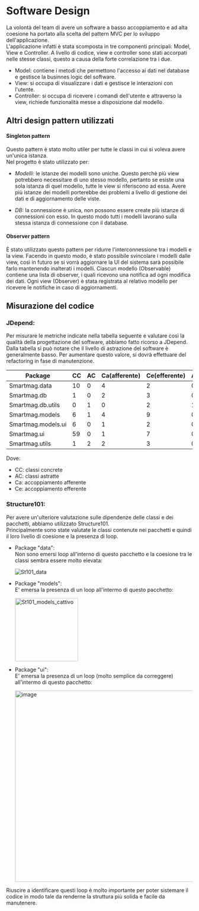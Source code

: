 # Software Design

La volontà del team di avere un software a basso accoppiamento e ad alta coesione ha portato alla scelta del pattern MVC per lo sviluppo dell'applicazione.  
L'applicazione infatti è stata scomposta in tre componenti principali: Model, View e Controller.
A livello di codice, view e controller sono stati accorpati nelle stesse classi, questo a causa della forte correlazione tra i due.
- Model: contiene i metodi che permettono l'accesso ai dati nel database e gestisce la businnes logic del software.
- View: si occupa di visualizzare i dati e gestisce le interazioni con l'utente.
- Controller: si occupa di ricevere i comandi dell'utente e attraverso la view, richiede funzionalità messe a disposizione dal modello.


## Altri design pattern utilizzati

#### Singleton pattern
Questo pattern è stato molto utiler per tutte le classi in cui si voleva avere un'unica istanza.  
Nel progetto è stato utilizzato per:

- _Modelli:_ le istanze dei modelli sono uniche. Questo perchè più view potrebbero necessitare di uno stesso modello, pertanto se esiste una sola
  istanza di quel modello, tutte le view si riferiscono ad essa.
  Avere più istanze dei modelli porterebbe dei problemi a livello di gestione dei dati e di aggiornamento delle viste.
  
- _DB:_ la connessione è unica, non possono essere create più istanze di connessioni con esso. In questo modo tutti i modelli lavorano sulla stessa istanza di connessione con il database.

#### Observer pattern
È stato utilizzato questo pattern per ridurre l'interconnessione tra i modelli e la view.
Facendo in questo modo, è stato possibile svincolare i modelli dalle view, così in futuro se si vorrà aggiornare la UI del sistema sarà possibile farlo mantenendo inalterati i modelli.
Ciascun modello (Observable) contiene una lista di observer, i quali ricevono una notifica ad ogni modifica dei dati.
Ogni view (Observer) è stata registrata al relativo modello per ricevere le notifiche in caso di aggiornamenti.

## Misurazione del codice
### JDepend:
Per misurare le metriche indicate nella tabella seguente e valutare così la qualità della progettazione del software, abbiamo fatto ricorso a JDepend.  
Dalla tabella si può notare che il livello di astrazione del software è generalmente basso. Per aumentare questo valore, si dovrà effettuare del refactoring in fase di manutenzione.

| Package            | CC | AC | Ca(afferente) | Ce(efferente)  | Astrazione | Instabilità |
|--------------------|----|----|---------------|----------------|------------|-------------|
| Smartmag.data      | 10 | 0  | 4             | 2              | 0.00       | 0.33        |
| Smartmag.db        | 1  | 0  | 2             | 3              | 0.00       | 0.60        |            
| Smartmag.db.utils  | 0  | 1  | 0             | 2              | 1.00       | 1.00        |
| Smartmag.models    | 6  | 1  | 4             | 9              | 0.14       | 0.69        |
| Smartmag.models.ui | 6  | 0  | 1             | 2              | 0.00       | 0.66        |
| Smartmag.ui        | 59 | 0  | 1             | 7              | 0.00       | 0.87        |
| Smartmag.utils     | 1  | 2  | 2             | 3              | 0.66       | 0.60        |

Dove:
- CC: classi concrete
- AC: classi astratte
- Ca: accoppiamento afferente
- Ce: accoppiamento efferente

### Structure101:
Per avere un'ulteriore valutazione sulle dipendenze delle classi e dei pacchetti, abbiamo utilizzato Structure101.  
Principalmente sono state valutate le classi contenute nei pacchetti e quindi il loro livello di coesione e la presenza di loop.

- Package "data":  
  Non sono emersi loop all'interno di questo pacchetto e la coesione tra le classi sembra essere molto elevata:

  ![St101_data](https://github.com/JohnnyLAmpAz/smartmag/assets/145765934/bdb2f44b-9a5c-4a67-ac87-08f7d60d57df)

- Package "models":  
  E' emersa la presenza di un loop all'intermo di questo pacchetto:

  <img width="170" alt="St101_models_cattivo" src="https://github.com/JohnnyLAmpAz/smartmag/assets/145765934/0b605d8a-dbcd-4e19-85ff-74e9a44c3845">

- Package "ui":  
  E' emersa la presenza di un loop (molto semplice da correggere) all'intermo di questo pacchetto:
  
  <img width="515" alt="image" src="https://github.com/JohnnyLAmpAz/smartmag/assets/145765934/573e0152-5110-4b68-8029-62930bf4977d">


Riuscire a identificare questi loop è molto importante per poter sistemare il codice in modo tale da renderne la struttura più solida e facile da manutenere.



